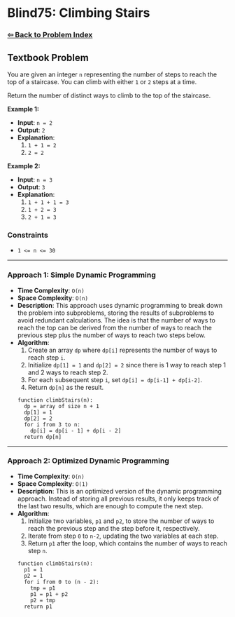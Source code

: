 # Blind75: Climbing Stairs

### [⇦ Back to Problem Index](../../index.md)

## Textbook Problem

You are given an integer `n` representing the number of steps to reach the top of a staircase. You can climb with either `1` or `2` steps at a time.

Return the number of distinct ways to climb to the top of the staircase.

**Example 1:**

- **Input**: `n = 2`
- **Output**: `2`
- **Explanation**:
  1. `1 + 1 = 2`
  2. `2 = 2`

**Example 2:**

- **Input**: `n = 3`
- **Output**: `3`
- **Explanation**:
  1. `1 + 1 + 1 = 3`
  2. `1 + 2 = 3`
  3. `2 + 1 = 3`

### Constraints

- `1 <= n <= 30`

---

### Approach 1: Simple Dynamic Programming

- **Time Complexity**: `O(n)`
- **Space Complexity**: `O(n)`
- **Description**: This approach uses dynamic programming to break down the problem into subproblems, storing the results of subproblems to avoid redundant calculations. The idea is that the number of ways to reach the top can be derived from the number of ways to reach the previous step plus the number of ways to reach two steps below.
- **Algorithm**:
  1. Create an array `dp` where `dp[i]` represents the number of ways to reach step `i`.
  2. Initialize `dp[1] = 1` and `dp[2] = 2` since there is 1 way to reach step 1 and 2 ways to reach step 2.
  3. For each subsequent step `i`, set `dp[i] = dp[i-1] + dp[i-2]`.
  4. Return `dp[n]` as the result.
  ```pseudo
  function climbStairs(n):
    dp = array of size n + 1
    dp[1] = 1
    dp[2] = 2
    for i from 3 to n:
      dp[i] = dp[i - 1] + dp[i - 2]
    return dp[n]
  ```

---

### Approach 2: Optimized Dynamic Programming

- **Time Complexity**: `O(n)`
- **Space Complexity**: `O(1)`
- **Description**: This is an optimized version of the dynamic programming approach. Instead of storing all previous results, it only keeps track of the last two results, which are enough to compute the next step.
- **Algorithm**:
  1. Initialize two variables, `p1` and `p2`, to store the number of ways to reach the previous step and the step before it, respectively.
  2. Iterate from step `0` to `n-2`, updating the two variables at each step.
  3. Return `p1` after the loop, which contains the number of ways to reach step `n`.
  ```pseudo
  function climbStairs(n):
    p1 = 1
    p2 = 1
    for i from 0 to (n - 2):
      tmp = p1
      p1 = p1 + p2
      p2 = tmp
    return p1
  ```
